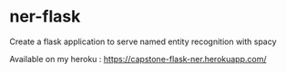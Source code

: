 # ner-flask
Create a flask application to serve named entity recognition with spacy 

Available on my heroku : https://capstone-flask-ner.herokuapp.com/
